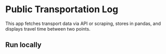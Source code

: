 # Public Transportation Log

This app fetches transport data via API or scraping, stores in pandas, and displays travel time between two points.

## Run locally
